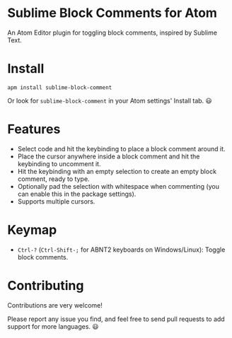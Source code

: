 # Sublime Block Comments for Atom

An Atom Editor plugin for toggling block comments, inspired by Sublime Text.

# Install

```
apm install sublime-block-comment
```

Or look for `sublime-block-comment` in your Atom settings' Install tab. :smiley:

# Features

- Select code and hit the keybinding to place a block comment around it.
- Place the cursor anywhere inside a block comment and hit the keybinding to uncomment it.
- Hit the keybinding with an empty selection to create an empty block comment, ready to type.
- Optionally pad the selection with whitespace when commenting (you can enable this in the package settings).
- Supports multiple cursors.

# Keymap

- `Ctrl-?` (`Ctrl-Shift-;` for ABNT2 keyboards on Windows/Linux): Toggle block comments.

# Contributing

Contributions are very welcome!

Please report any issue you find, and feel free to send pull requests to add support for more languages. :smiley:
